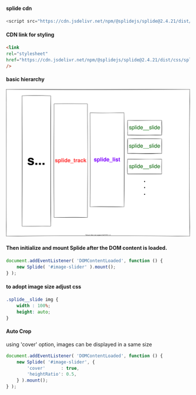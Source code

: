 #### splide cdn
```js
<script src="https://cdn.jsdelivr.net/npm/@splidejs/splide@2.4.21/dist/js/splide.min.js"></script>
```

#### CDN link for styling
```html
<link
rel="stylesheet"  
href="https://cdn.jsdelivr.net/npm/@splidejs/splide@2.4.21/dist/css/splide.min.css"
/>
```

#### basic hierarchy

![splide](img/splidejs.svg)

#### Then initialize and mount Splide after the DOM content is loaded.

```js
document.addEventListener( 'DOMContentLoaded', function () {
	new Splide( '#image-slider' ).mount();
} );
```

#### to adopt image size adjust css
```css
.splide__slide img {
	width : 100%;
	height: auto;
}
```

#### Auto Crop
using 'cover' option, images can be displayed in a same size
```js
document.addEventListener( 'DOMContentLoaded', function () {
	new Splide( '#image-slider', {
		'cover'      : true,
		'heightRatio': 0.5,
	} ).mount();
} );
```